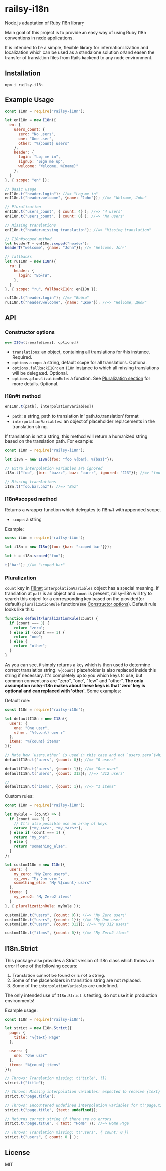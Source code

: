 # railsy-i18n
Node.js adaptation of Ruby I18n library

Main goal of this project is to provide an easy way of using Ruby I18n conventions in node applications.

It is intended to be a simple, flexible library for internationalization and localization which can be used as a standalone solution or/and easen the transfer of translation files from Rails backend to any node environment.

## Installation
```
npm i railsy-i18n
```

## Example Usage
```js
const I18n = require("railsy-i18n");

let enI18n = new I18n({
  en: {
    users_count: {
      zero: "No users",
      one: "One user",
      other: "%{count} users"
    },
    header: {
      login: "Log me in",
      signup: "Sign me up",
      welcome: "Welcome, %{name}"
    },
  }
}, { scope: "en" });

// Basic usage
enI18n.t("header.login"); //=> "Log me in"
enI18n.t("header.welcome", {name: "John"}); //=> "Welcome, John"

// Pluralization
enI18n.t("users_count", { count: 4} ); //=> "4 users"
enI18n.t("users_count", { count: 0} ); //=> "No users"

// Missing translations
enI18n.t("header.missing_translation"); //=> "Missing translation"

// I18n#scoped method
let headerT = enI18n.scoped("header");
headerT("welcome", {name: "John"}); //= "Welcome, John"

// fallbacks
let ruI18n = new I18n({
  ru: {
    header: {
      login: "Войти",
    },
  }
}, { scope: "ru", fallbackI18n: enI18n });

ruI18n.t("header.login"); //=> "Войти"
ruI18n.t("header.welcome", {name: "Джон"}); //=> "Welcome, Джон"
```

## API
### Constructor options
```js
new I18n(translations[, options])
```

- `translations`: an object, containing all translations for this instance. Required.
- `options.scope`: a string, default scope for all translations. Optiona.
- `options.fallbackI18n`: an `I18n` instance to which all missing translations will be delegated. Optional.
- `options.pluralizationRule`: a function. See [Pluralization section](#pluralization) for more details. Optional.

### I18n#t method
```js
enI18n.t(path[, interpolationVariables])
```

- `path`: a string, path to translation in 'path.to.translation' format
- `interpolationVariables`: an object of placeholder replacements in the translation string.

If translation is not a string, this method will return a humanized string based on the translation path. For example:
```js
const I18n = require("railsy-i18n");

let i18n = new I18n({foo: "foo %{bar}, %{baz}"});

// Extra interpolation variables are ignored
i18n.t("foo", {bar: "bazzz", baz: "barrr", ignored: "123"}); //=> "foo bazzz, barrr"

// Missing translations
i18n.t("foo.bar.baz"); //=> "Baz"
```

### I18n#scoped method
Returns a wrapper function which delegates to I18n#t with appended scope.
- `scope`: a string

Example:
```js
const I18n = require("railsy-i18n");

let i18n = new I18n({foo: {bar: "scoped bar"}});

let t = i18n.scoped("foo");

t("bar"); //=> "scoped bar"
```

### Pluralization
`count` key in [I18n#t](#i18nt-method) `interpolationVariables` object has a special meaning. If translation at `path` is an object and `count` is present, railsy-i18n will try to search this object for a corresponding key based on the provided(or default) `pluralizationRule` function(see [Constructor options](#constructor-options)). Default rule looks like this: 

```js
function defaultPluralizationRule(count) {
  if (count === 0) {
    return "zero";
  } else if (count === 1) {
    return "one";
  } else {
    return "other";
  }
}
```

As you can see, it simply returns a key which is then used to determine correct translation string. `%{count}` placeholder is also replaced inside this string if necessary. It's completely up to you which keys to use, but common conventions are "zero", "one", "few" and "other". **The only assumption railsy-i18n makes about these keys is that 'zero' key is optional and can replaced with 'other'.** Some examples:

Default rule: 
```js
const I18n = require("railsy-i18n");

let defaultI18n = new I18n({
  users: {
    one: "One user",
    other: "%{count} users"
  },
  items: "%{count} items"
});

// Note how `users.other` is used in this case and not `users.zero`(which is undefined)
defaultI18n.t("users", {count: 0}); //=> "0 users"

defaultI18n.t("users", {count: 1}); //=> "One user"
defaultI18n.t("users", {count: 312}); //=> "312 users"

// 
defaultI18n.t("items", {count: 1}); //=> "1 items"
```

Custom rules:
```js
const I18n = require("railsy-i18n");

let myRule = (count) => {
  if (count === 0) {
    // It's also possible use an array of keys
    return ["my_zero", "my_zero2"];
  } else if (count === 1) {
    return "my_one";
  } else {
    return "something_else";
  }
};

let customI18n = new I18n({
  users: {
    my_zero: "My Zero users",
    my_one: "My One user",
    something_else: "My %{count} users"
  },
  items: {
    my_zero2: "My Zero2 items"
  }
}, { pluralizationRule: myRule });

customI18n.t("users", {count: 0}); //=> "My Zero users"
customI18n.t("users", {count: 1}); //=> "My One user"
customI18n.t("users", {count: 312}); //=> "My 312 users"

customI18n.t("items", {count: 0}); //=> "My Zero2 items"
```

## I18n.Strict
This package also provides a Strict version of I18n class which throws an error if one of the following occurs:
1. Translation cannot be found or is not a string.
2. Some of the placeholders in translation string are not replaced.
3. Some of the `interpolationVariables` are undefined.

The only intended use of `I18n.Strict` is testing, do not use it in production environments!

Example usage:

```js
const I18n = require("railsy-i18n");

let strict = new I18n.Strict({
  page: {
    title: "%{text} Page"
  },

  users: {
    one: "One user"
  },
  items: "%{count} items"
});

// Throws: Translation missing: t("title", {})
strict.t("title");

// Throws: Missing interpolation variables: expected to receive {text} for "%{text} Page", but got: t("page.title", {})
strict.t("page.title");

// Throws: Encountered undefined interpolation variables for t("page.title", { text: undefined })
strict.t("page.title", {text: undefined});

// Returns correct string if there are no errors
strict.t("page.title", { text: "Home" }); //=> Home Page

// Throws: Translation missing: t("users", { count: 0 })
strict.t("users", { count: 0 } );
```

## License
MIT